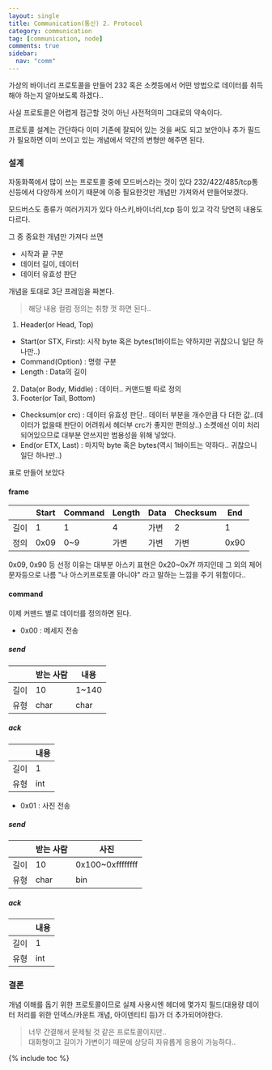 ```yaml
---
layout: single
title: Communication(통신) 2. Protocol
category: communication
tag: [communication, node]
comments: true
sidebar:
  nav: "comm"
---
```


가상의 바이너리 프로토콜을 만들어 232 혹은 소켓등에서 어떤 방법으로 데이터를 취득해야 하는지 알아보도록 하겠다..

사실 프로토콜은 어렵게 접근할 것이 아닌 사전적의미 그대로의 약속이다. 

프로토콜 설계는 간단하다 이미 기존에 잘되어 있는 것을 써도 되고 보안이나 추가 필드가 필요하면 이미 쓰이고 있는 개념에서 약간의 변형만 해주면 된다.

### 설계

자동화쪽에서 많이 쓰는 프로토콜 중에 모드버스라는 것이 있다 232/422/485/tcp통신등에서 다양하게 쓰이기 때문에 이중 필요한것만 개념만 가져와서 만들어보겠다.

모드버스도 종류가 여러가지가 있다 아스키,바이너리,tcp 등이 있고 각각 당연히 내용도 다르다.

그 중 중요한 개념만 가져다 쓰면

- 시작과 끝 구분  
- 데이터 길이, 데이터
- 데이터 유효성 판단 

개념을 토대로 3단 프레임을 짜본다.

> 해당 내용 컬럼 정의는 취향 껏 하면 된다..

1. Header(or Head, Top)  
  - Start(or STX, First): 시작 byte 혹은 bytes(1바이트는 약하지만 귀찮으니 일단 하나만..)
  - Command(Option) : 명령 구분
  - Length : Data의 길이
2. Data(or Body, Middle) : 데이터.. 커맨드별 따로 정의
3. Footer(or Tail, Bottom)
  - Checksum(or crc) : 데이터 유효성 판단.. 데이터 부분을 개수만큼 다 더한 값..(데이터가 없을때 판단이 어려워서 헤더부 crc가 좋지만 편의상..) 소켓에선 이미 처리되어있으므로 대부분 안쓰지만 범용성을 위해 넣었다. 
  - End(or ETX, Last) : 마지막 byte 혹은 bytes(역시 1바이트는 약하다.. 귀찮으니 일단 하나만..)

표로 만들어 보았다

#### frame

|     | Start     | Command   | Length    | Data      | Checksum     | End          |
| --- | ---       | ---       | ---       | ---       | ---       | ---       |
| 길이 | 1     |  1  | 4    | 가변      | 2     | 1          |
| 정의 | 0x09     |  0~9  | 가변    | 가변     | 가변     | 0x90          |

0x09, 0x90 등 선정 이유는 대부분 아스키 표현은 0x20~0x7f 까지인데 그 외의 제어문자등으로 나름 "나 아스키프로토콜 아니야" 라고 말하는 느낌을 주기 위함이다..  

#### command

이제 커맨드 별로 데이터를 정의하면 된다.

- 0x00 : 메세지 전송

##### send

|    | 받는 사람 | 내용 |
| --- | --- | --- |
| 길이 | 10 | 1~140 |
| 유형 | char | char |

##### ack

|    | 내용 |
| --- | --- |
| 길이 | 1 |
| 유형 | int |

- 0x01 : 사진 전송  

##### send

|    | 받는 사람 | 사진 |
| --- | --- | --- |
| 길이 | 10 | 0x100~0xffffffff |
| 유형 | char | bin |

##### ack

|    | 내용 |
| --- | --- |
| 길이 | 1 |
| 유형 | int |


### 결론

개념 이해를 돕기 위한 프로토콜이므로 실제 사용시엔 헤더에 몇가지 필드(대용량 데이터 처리를 위한 인덱스/카운트 개념, 아이덴티티 등)가 더 추가되어야한다.

> 너무 간결해서 문제될 것 같은 프로토콜이지만..  
대화형이고 길이가 가변이기 때문에 상당히 자유롭게 응용이 가능하다..  

{% include toc %}